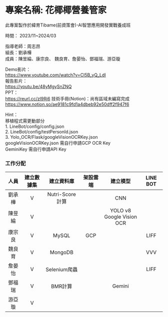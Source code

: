 # 專案名稱: 花椰椰營養管家
此專案製作於緯育Tibame(前資策會)-AI智慧應用開發實戰養成班

時間： 2023/11~2024/03

指導老師：周志昂<br>
組長：劉承樺<br>
成員：陳昱綸、康宗良、 魏良育、詹晏怡、鄧福瑞、游亞璇<br>

Demo影片：<br>
    https://www.youtube.com/watch?v=Cl5B_yQ_LdI<br>
報告影片：<br>
    https://youtu.be/48yMgySnZNQ<br>
PPT：<br>
    https://reurl.cc/zl9Rj6
技術手冊(Notion)：尚有區域未編寫完成<br>
    https://www.notion.so/ae9181c9fd1a4dbeb92e50dff2f947f6<br>

Hint：<br>
    移植程式需更動部分<br>
    1. LineBot/config/config.json <br>
    2. LineBot/config/testPersonId.json <br>
    3. Yolo_OCR/Flask/googleVisionOCRKey.json <br>
    googleVisionOCRKey.json 需自行申請GCP OCR Key <br>
    GeminiKey 需自行申請API Key<br>

### 工作分配
|人員|建立數據集|建立資料庫|架設雲端|建立模型|LINE BOT|
|:--------:|:--------:|:----------:|:--------:|:----------:|:------------:|
|劉承樺|V|Nutri-Score計算| |CNN| |
|陳昱綸|V| | |YOLO v8<br>Google Vision OCR |
|康宗良|V|MySQL|GCP| |LIFF|
|魏良育|V|MongoDB| | |VVV|
|詹晏怡|V|Selenium爬蟲| | |LIFF|
|鄧福瑞|V|BMR計算| |Gemini| |
|游亞璇|V| | | | |

